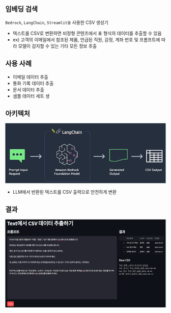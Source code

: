 ## 임베딩 검색

`Bedrock`, `LangChain`, `Streamlit을` 사용한 CSV 생성기

- 텍스트를 CSV로 변환하면 비정형 콘텐츠에서 표 형식의 데이터를 추출할 수 있음
- ex) 고객의 이메일에서 참조된 제품, 언급된 직원, 감정, 계좌 번호 및 프롬프트에 따라 모델이 감지할 수 있는 기타 모든 정보 추출

## 사용 사례

- 이메일 데이터 추출
- 통화 기록 데이터 추출
- 문서 데이터 추출
- 샘플 데이터 세트 생

## 아키텍처

![alt text](image.png)

- LLM에서 반환된 텍스트를 CSV 출력으로 안전하게 변환
  
## 결과

![alt text](image-1.png)
